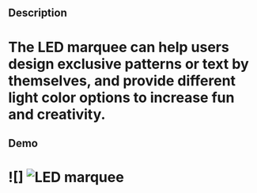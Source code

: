 ## Description
# The LED marquee can help users design exclusive patterns or text by themselves, and provide different light color options to increase fun and creativity.
## Demo
# ![] ![LED marquee](https://github.com/AngelChenAnChi/News_ticker/assets/134198220/1fd0caec-c76e-436d-ba1c-e8d107fb1ab1)
